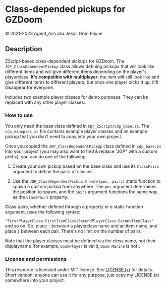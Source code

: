 # Class-depended pickups for GZDoom

© 2021-2023 Agent_Ash aka Jekyll Grim Payne

## Description

ZScript-based class-dependent pickups for GZDoom. The `JGP_ClassDependentPickup` class allows defining pickups that will look like different items and will give different items depending on the player's playerclass. **It's compatible with multiplayer**: the item will still look like and give different items to different players, but once one player picks it up, it'll disappear for everyone.

Includes two example player classes for demo purposes. They can be replaced with any other player classes.

### How to use

You only need the base class defined in `CDP_ZScript/cdp_base.zs`. The `cdp_examples.zs` file contains example player classes and an example pickup that you don't need to copy into your own project.

Once you copied the `JGP_ClassDependentPickup` class defined in `cdp_base.zs` into your project (you may also want to find & replace "JGP" with a custom prefix), you can do one of the following:

1. Create your own pickup based on the base class and use its `ClassPairs` argument to define the pairs of classes. 

2. Use the `JGP_ClassDependentPickup.Create(pos, pairs)` static function to spawn a custom pickup from anywhere. The `pos` argument determines the position to spawn, and the `pairs` argument functions the same way as the `ClassPairs` property.

Class pairs, whether defined through a property or a static function argument, uses the following syntax: 

`"FirstPlayerClass:FirstItemClass|SecondPlayerClass:SecondItemClass"` and so on. So, place `:` between a playerclass name and an item name, and place `|` between each pair. There's no limit on the number of pairs.

Note that the player classes must be defined via the *class* name, not their displayname (for example, `DoomPlayer` is valid, `Doom Marine` is not).

### License and permissions

This resource is licensed under MIT license. See [LICENSE.txt](CDP_ZScript/LICENSE.txt) for details. Short version: anyone can use it for any purpose, just copy my LICENSE.txt somewhere into your project.
